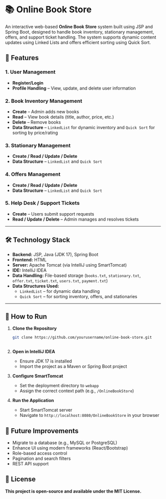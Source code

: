 # 📚 Online Book Store

An interactive web-based **Online Book Store** system built using JSP and Spring Boot, designed to handle book inventory, stationary management, offers, and support ticket handling. The system supports dynamic content updates using Linked Lists and offers efficient sorting using Quick Sort.

## 🚀 Features

### 1. User Management
- **Register/Login**
- **Profile Handling** – View, update, and delete user information

### 2. Book Inventory Management
- **Create** – Admin adds new books
- **Read** – View book details (title, author, price, etc.)
- **Delete** – Remove books
- **Data Structure** – `LinkedList` for dynamic inventory and `Quick Sort` for sorting by price/rating

### 3. Stationary Management
- **Create / Read / Update / Delete**
- **Data Structure** – `LinkedList` and `Quick Sort`

### 4. Offers Management
- **Create / Read / Update / Delete**
- **Data Structure** – `LinkedList` and `Quick Sort`

### 5. Help Desk / Support Tickets
- **Create** – Users submit support requests
- **Read / Update / Delete** – Admin manages and resolves tickets

---

## 🛠️ Technology Stack

- **Backend:** JSP, Java (JDK 17), Spring Boot  
- **Frontend:** HTML  
- **Server:** Apache Tomcat (via IntelliJ using SmartTomcat)  
- **IDE:** IntelliJ IDEA  
- **Data Handling:** File-based storage (`books.txt`, `stationary.txt`, `offer.txt`, `ticket.txt`, `users.txt`, `payment.txt`)  
- **Data Structures Used:**  
  - `LinkedList` – for dynamic data handling  
  - `Quick Sort` – for sorting inventory, offers, and stationaries

---


## 🧪 How to Run

1. **Clone the Repository**
   ```bash
   git clone https://github.com/yourusername/online-book-store.git
 
2. **Open in IntelliJ IDEA**
   - Ensure JDK 17 is installed
   - Import the project as a Maven or Spring Boot project

3. **Configure SmartTomcat**
   - Set the deployment directory to `webapp`
   - Assign the correct context path (e.g., `/OnlineBookStore`)

4. **Run the Application**
    - Start SmartTomcat server
    - Navigate to `http://localhost:8080/OnlineBookStore` in your browser
## 🌱 Future Improvements

- Migrate to a database (e.g., MySQL or PostgreSQL)
- Enhance UI using modern frameworks (React/Bootstrap)
- Role-based access control
- Pagination and search filters
- REST API support

## 📜 License

**This project is open-source and available under the MIT License.**